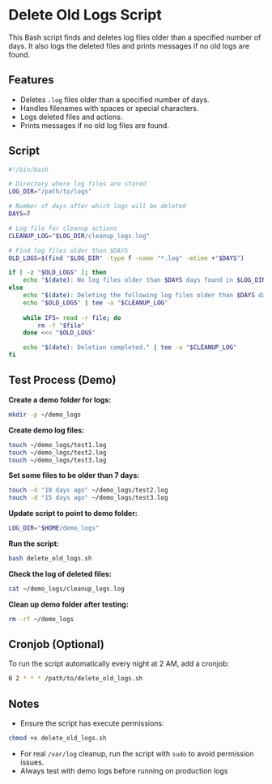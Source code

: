 # Delete Old Logs Script

This Bash script finds and deletes log files older than a specified number of days. It also logs the deleted files and prints messages if no old logs are found.

## Features

- Deletes `.log` files older than a specified number of days.
- Handles filenames with spaces or special characters.
- Logs deleted files and actions.
- Prints messages if no old log files are found.

## Script

```bash
#!/bin/bash

# Directory where log files are stored
LOG_DIR="/path/to/logs"

# Number of days after which logs will be deleted
DAYS=7

# Log file for cleanup actions
CLEANUP_LOG="$LOG_DIR/cleanup_logs.log"

# Find log files older than $DAYS
OLD_LOGS=$(find "$LOG_DIR" -type f -name "*.log" -mtime +"$DAYS")

if [ -z "$OLD_LOGS" ]; then
    echo "$(date): No log files older than $DAYS days found in $LOG_DIR." | tee -a "$CLEANUP_LOG"
else
    echo "$(date): Deleting the following log files older than $DAYS days from $LOG_DIR:" | tee -a "$CLEANUP_LOG"
    echo "$OLD_LOGS" | tee -a "$CLEANUP_LOG"
    
    while IFS= read -r file; do
        rm -f "$file"
    done <<< "$OLD_LOGS"

    echo "$(date): Deletion completed." | tee -a "$CLEANUP_LOG"
fi
```

## Test Process (Demo)

**Create a demo folder for logs:**

```bash
mkdir -p ~/demo_logs
```

**Create demo log files:**

```bash
touch ~/demo_logs/test1.log
touch ~/demo_logs/test2.log
touch ~/demo_logs/test3.log
```

**Set some files to be older than 7 days:**

```bash
touch -d "10 days ago" ~/demo_logs/test2.log
touch -d "15 days ago" ~/demo_logs/test3.log
```

**Update script to point to demo folder:**

```bash
LOG_DIR="$HOME/demo_logs"
```

**Run the script:**

```bash
bash delete_old_logs.sh
```

**Check the log of deleted files:**

```bash
cat ~/demo_logs/cleanup_logs.log
```

**Clean up demo folder after testing:**

```bash
rm -rf ~/demo_logs
```

## Cronjob (Optional)

To run the script automatically every night at 2 AM, add a cronjob:

```bash
0 2 * * * /path/to/delete_old_logs.sh
```

## Notes

- Ensure the script has execute permissions:

```bash
chmod +x delete_old_logs.sh
```

- For real `/var/log` cleanup, run the script with `sudo` to avoid permission issues.
- Always test with demo logs before running on production logs